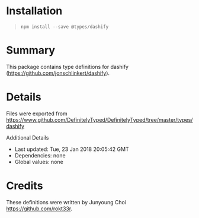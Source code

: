 # Installation
> `npm install --save @types/dashify`

# Summary
This package contains type definitions for dashify (https://github.com/jonschlinkert/dashify).

# Details
Files were exported from https://www.github.com/DefinitelyTyped/DefinitelyTyped/tree/master/types/dashify

Additional Details
 * Last updated: Tue, 23 Jan 2018 20:05:42 GMT
 * Dependencies: none
 * Global values: none

# Credits
These definitions were written by Junyoung Choi <https://github.com/rokt33r>.

